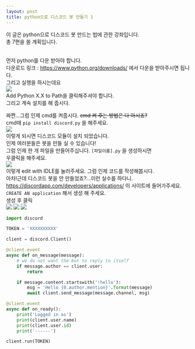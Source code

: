 ```yaml
---
layout: post
title: python으로 디스코드 봇 만들기 1
---
```


이 글은 python으로 디스코드 봇 만드는 법에 관한 강좌입니다.<br>
총 7편을 쓸 계획입니다.<br><br>

먼저 python를 다운 받아야 합니다.<br>
다운로드 링크 : https://www.python.org/downloads/ 에서 다운을 받아주시면 됩니다.<br>
그리고 실행을 하시는데요<br>
<img src="https://docs.python.org/3/_images/win_installer.png">
<br>
Add Python X.X to Path을 클릭해주셔야 합니다.<br>
그리고 계속 설치를 해 줍시다.<br>

짜짠...그럼 인제 cmd를 켜줍시다. ~~cmd 켜 주는 방법은 다 아시죠?~~<br>
cmd에 `pip install discord.py` 을 해주세요.<br>
<img src="https://user-images.githubusercontent.com/37399578/45584194-6596e700-b90a-11e8-8c4c-ab18e86210a0.png">
<br>
이렇게 되시면 디스코드 모듈이 설치 되었습니다.<br>인제 여러분들은 봇을 만들 실 수 있습니다!<br>
그럼 인제 한 개 파일을 만들어주십니다.   `[파일이름].py` 을 생성하시면<br>
우클릭을 해주세요.<br>
<img src="https://user-images.githubusercontent.com/37399578/45584251-303ec900-b90b-11e8-9a95-3e241d681cfd.png">
<br>
이렇게 edit with IDLE를 눌러주세요. 그럼 인제 코드를 작성해봅시다.<br>
아차!근데 디스코드 봇을 안 만들었죠?...이런 실수를 하다니.<br>
https://discordapp.com/developers/applications/
이 사이트에 들어가주세요.
`CREATE AN application` 해서 생성 해 주세요.<br>
생성 후 클릭<br>
<img src="https://user-images.githubusercontent.com/37399578/45584354-01c1ed80-b90d-11e8-84fe-8d892e087221.png">
<img src="https://user-images.githubusercontent.com/37399578/45584369-38980380-b90d-11e8-91df-fc9d865cd0cd.png">
<img src="https://user-images.githubusercontent.com/37399578/45584382-71d07380-b90d-11e8-9a4d-8c3ff41d145c.png">



```py
import discord

TOKEN = 'XXXXXXXXXX'

client = discord.Client()

@client.event
async def on_message(message):
    # we do not want the bot to reply to itself
    if message.author == client.user:
        return

    if message.content.startswith('!hello'):
        msg = 'Hello {0.author.mention}'.format(message)
        await client.send_message(message.channel, msg)

@client.event
async def on_ready():
    print('Logged in as')
    print(client.user.name)
    print(client.user.id)
    print('------')

client.run(TOKEN)
```

